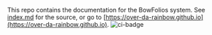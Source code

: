 This repo contains the documentation for the BowFolios system. See [index.md](index.md) for the source, or go to [https://over-da-rainbow.github.io](https://over-da-rainbow.github.io).
![ci-badge](https://github.com/over-da-rainbow/over-da-rainbow/workflows/over-da-rainbow/badge.svg)
